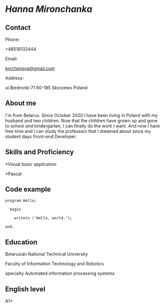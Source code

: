 # *Hanna Mironchanka*

## Contact

Phone:

+48518132444

Email:

korchenova@gmail.com

Address:

ul.Biedronki 71
60-185 Skorzewo
Poland

## About me

I'm from Belarus. Since October 2020 I have
 been living in Poland with my husband and
 two children. Now that the children have
 grown up and gone to school and 
kindergarten, I can finally do the work I 
want. And now I have free time and I can study the profession that I dreamed about since my student days Front-end Developer.

## Skills and Proficiency

*Visual basic application

*Pascal

## Code example

 ```
 program Hello;

   begin

     writeln ('Hello, world.');

 end.
 ```

## Education

Belarusian National Technical University

Faculty of Information Technology and Robotics

specialty Automated information processing systems

## English level

A1+